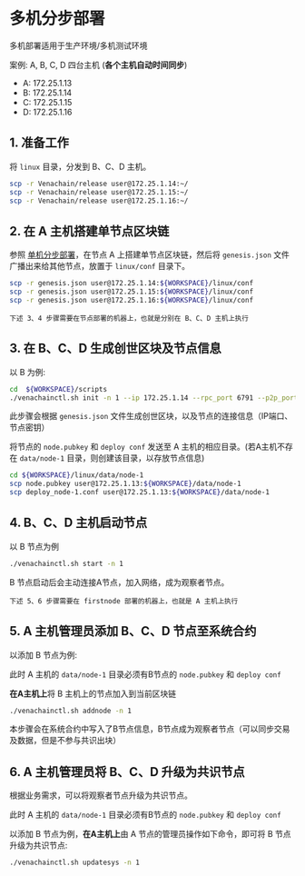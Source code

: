 # 多机分步部署

多机部署适用于生产环境/多机测试环境

案例: A, B, C, D 四台主机 (**各个主机自动时间同步**)

-   A: 172.25.1.13
-   B: 172.25.1.14
-   C: 172.25.1.15
-   D: 172.25.1.16

## 1. 准备工作

将 `linux` 目录，分发到 B、C、D 主机。

``` bash
scp -r Venachain/release user@172.25.1.14:~/
scp -r Venachain/release user@172.25.1.15:~/
scp -r Venachain/release user@172.25.1.16:~/
```

## 2. 在 A 主机搭建单节点区块链

参照 [单机分步部署](./单机分步部署.md)，在节点 A 上搭建单节点区块链，然后将 `genesis.json` 文件广播出来给其他节点，放置于 `linux/conf` 目录下。

``` bash
scp -r genesis.json user@172.25.1.14:${WORKSPACE}/linux/conf
scp -r genesis.json user@172.25.1.15:${WORKSPACE}/linux/conf
scp -r genesis.json user@172.25.1.16:${WORKSPACE}/linux/conf
```

```{note}
下述 3、4 步骤需要在节点部署的机器上，也就是分别在 B、C、D 主机上执行
```

## 3. 在 B、C、D 生成创世区块及节点信息

以 B 为例:

``` bash
cd  ${WORKSPACE}/scripts
./venachainctl.sh init -n 1 --ip 172.25.1.14 --rpc_port 6791 --p2p_port 16791 --ws_port 26791 --auto true
```

此步骤会根据 `genesis.json` 文件生成创世区块，以及节点的连接信息（IP端口、节点密钥）

将节点的 `node.pubkey` 和 `deploy conf` 发送至 A 主机的相应目录。(若A主机不存在 `data/node-1` 目录，则创建该目录，以存放节点信息)

``` bash
cd ${WORKSPACE}/linux/data/node-1
scp node.pubkey user@172.25.1.13:${WORKSPACE}/data/node-1
scp deploy_node-1.conf user@172.25.1.13:${WORKSPACE}/data/node-1
```

## 4. B、C、D 主机启动节点

以 B 节点为例

``` bash
./venachainctl.sh start -n 1
```

B 节点启动后会主动连接A节点，加入网络，成为观察者节点。

```{note}
下述 5、6 步骤需要在 firstnode 部署的机器上，也就是 A 主机上执行
```

## 5. A 主机管理员添加 B、C、D 节点至系统合约

以添加 B 节点为例:

此时 A 主机的 `data/node-1` 目录必须有B节点的 `node.pubkey` 和 `deploy conf` 

**在A主机上**将 B 主机上的节点加入到当前区块链

``` bash
./venachainctl.sh addnode -n 1
```

本步骤会在系统合约中写入了B节点信息，B节点成为观察者节点（可以同步交易及数据，但是不参与共识出块）

## 6.  A 主机管理员将 B、C、D 升级为共识节点

根据业务需求，可以将观察者节点升级为共识节点。

此时 A 主机的 `data/node-1` 目录必须有B节点的 `node.pubkey` 和 `deploy conf` 

以添加 B 节点为例，**在A主机上**由 A 节点的管理员操作如下命令，即可将 B 节点升级为共识节点:

``` bash
./venachainctl.sh updatesys -n 1
```
